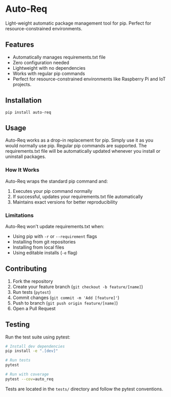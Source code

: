 # Auto-Req

Light-weight automatic package management tool for pip. Perfect for resource-constrained environments.

## Features

- Automatically manages requirements.txt file
- Zero configuration needed
- Lightweight with no dependencies
- Works with regular pip commands
- Perfect for resource-constrained environments like Raspberry Pi and IoT projects.

## Installation
```
pip install auto-req
```

## Usage
Auto-Req works as a drop-in replacement for pip. Simply use it as you would normally use pip. Regular pip commands are supported. The requirements.txt file will be automatically updated whenever you install or uninstall packages.

### How It Works

Auto-Req wraps the standard pip command and:
1. Executes your pip command normally
2. If successful, updates your requirements.txt file automatically
3. Maintains exact versions for better reproducibility

### Limitations
Auto-Req won't update requirements.txt when:
- Using pip with `-r` or `--requirement` flags
- Installing from git repositories
- Installing from local files
- Using editable installs (`-e` flag)

## Contributing

1. Fork the repository
2. Create your feature branch (`git checkout -b feature/[name]`)
3. Run tests (`pytest`)
4. Commit changes (`git commit -m 'Add [feature]'`)
5. Push to branch (`git push origin feature/[name]`)
6. Open a Pull Request

## Testing

Run the test suite using pytest:

```bash
# Install dev dependencies
pip install -e ".[dev]"

# Run tests
pytest

# Run with coverage
pytest --cov=auto_req
```

Tests are located in the `tests/` directory and follow the pytest conventions.
